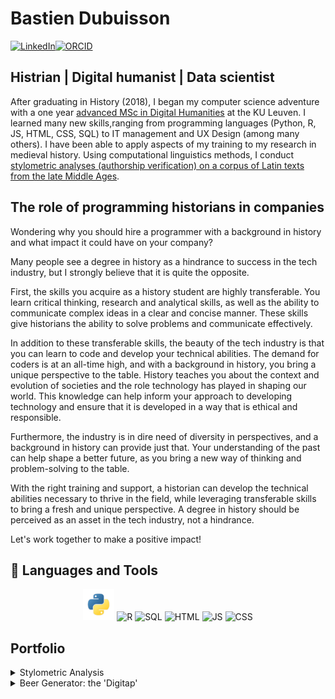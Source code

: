 # Bastien Dubuisson
[![LinkedIn](https://img.shields.io/badge/-LinkedIn-black.svg?style=flat-square&logo=linkedin&colorB=0077b5)](https://www.linkedin.com/in/bastien-dubuisson-805054151/)[![ORCID](https://img.shields.io/badge/-ORCID-red.svg?style=flat-square&logo=orcid&colorB=161616)](https://orcid.org/0000-0001-9703-1521)

## Histrian | Digital humanist | Data scientist

After graduating in History (2018), I began my computer science adventure with a one year [advanced MSc in Digital Humanities](https://set.kuleuven.be/onderwijs/mdh) at the KU Leuven. I learned many new skills,ranging from programming languages (Python, R, JS, HTML, CSS, SQL) to IT management and UX Design (among many others).
I have been able to apply aspects of my training to my research in medieval history. Using computational linguistics methods, I conduct [stylometric analyses (authorship verification) on a corpus of Latin texts from the late Middle Ages](https://doi.org/10.4000/cem.19285).

## The role of programming historians in companies

Wondering why you should hire a programmer with a background in history and what impact it could have on your company?

Many people see a degree in history as a hindrance to success in the tech industry, but I strongly believe that it is quite the opposite.

First, the skills you acquire as a history student are highly transferable. You learn critical thinking, research and analytical skills, as well as the ability to communicate complex ideas in a clear and concise manner. These skills give historians the ability to solve problems and communicate effectively.

In addition to these transferable skills, the beauty of the tech industry is that you can learn to code and develop your technical abilities. The demand for coders is at an all-time high, and with a background in history, you bring a unique perspective to the table. History teaches you about the context and evolution of societies and the role technology has played in shaping our world. This knowledge can help inform your approach to developing technology and ensure that it is developed in a way that is ethical and responsible.

Furthermore, the industry is in dire need of diversity in perspectives, and a background in history can provide just that. Your understanding of the past can help shape a better future, as you bring a new way of thinking and problem-solving to the table.

With the right training and support, a historian can develop the technical abilities necessary to thrive in the field, while leveraging transferable skills to bring a fresh and unique perspective. A degree in history should be perceived as an asset in the tech industry, not a hindrance.

Let's work together to make a positive impact!

## 🔨 Languages and Tools

<p align="center">
  <img src="https://raw.githubusercontent.com/github/explore/80688e429a7d4ef2fca1e82350fe8e3517d3494d/topics/python/python.png" width="50" height="50" alt="Python">
  <img src="https://www.r-project.org/Rlogo.png" width="60" height="50" alt="R">
  <img src="https://upload.wikimedia.org/wikipedia/commons/8/87/Sql_data_base_with_logo.png" width="90" height="50" alt="SQL">
  <img src="https://upload.wikimedia.org/wikipedia/commons/thumb/6/61/HTML5_logo_and_wordmark.svg/640px-HTML5_logo_and_wordmark.svg.png" width="50" height="50" alt="HTML">
  <img src="https://logos-marques.com/wp-content/uploads/2021/03/JavaScript-Logo.png" width="90" height="50" alt="JS">
  <img src="https://upload.wikimedia.org/wikipedia/commons/thumb/d/d5/CSS3_logo_and_wordmark.svg/1452px-CSS3_logo_and_wordmark.svg.png" width="40" height="50" alt="CSS">
</p>

## Portfolio

<details>
  <summary>Stylometric Analysis</summary>

- **Title:** Stylometric Analysis of a 16th Cent. Hagiographic Corpus
- **Description:** Johannes Scheckmann of Trier. 
- **Technologies Used:** R, machine learning

</details>

<details>
  <summary>Beer Generator: the 'Digitap'</summary>

- **Title:** Beer Generator - Digitap - a [Web Information Systems](https://onderwijsaanbod.kuleuven.be/syllabi/e/G0Y11AE.htm#activetab=doelstellingen_idp33152) project
- **Description:** This project was co-created with [Maïté van Vyve](https://www.linkedin.com/in/maïté-van-vyve/).
- **Technologies Used:** HTML, CSS, JS

</details>

